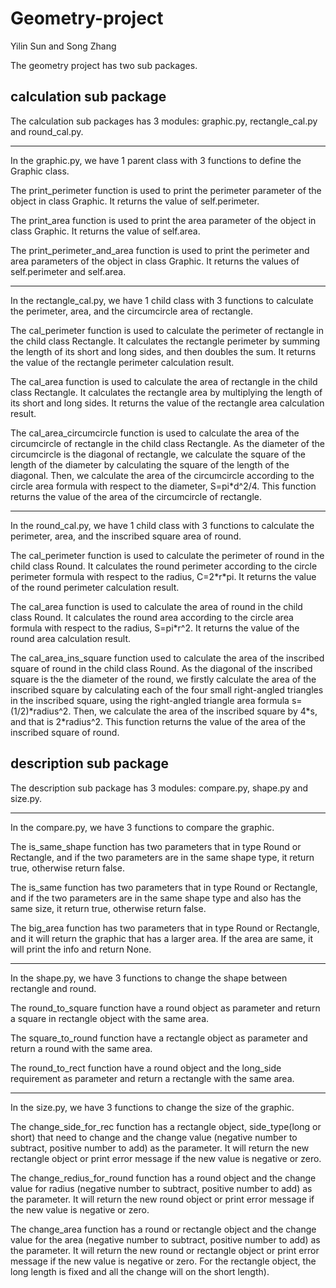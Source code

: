 # Geometry-project

Yilin Sun and Song Zhang 

The geometry project has two sub packages. 

## calculation sub package

The calculation sub packages has 3 modules: graphic.py, rectangle_cal.py and round_cal.py.

__________________________

In the graphic.py, we have 1 parent class with 3 functions to define the Graphic class. 

The print_perimeter function is used to print the perimeter parameter of the object in class Graphic. It returns the value of self.perimeter.

The print_area function is used to print the area parameter of the object in class Graphic. It returns the value of self.area.

The print_perimeter_and_area function is used to print the perimeter and area parameters of the object in class Graphic. It returns the values of self.perimeter and self.area.

__________________________

In the rectangle_cal.py, we have 1 child class with 3 functions to calculate the perimeter, area, and the circumcircle area of rectangle.

The cal_perimeter function is used to calculate the perimeter of rectangle in the child class Rectangle. It calculates the rectangle perimeter by summing the length of its short and long sides, and then doubles the sum. It returns the value of the rectangle perimeter calculation result.

The cal_area function is used to calculate the area of rectangle in the child class Rectangle. It calculates the rectangle area by multiplying  the length of its short and long sides. It returns the value of the rectangle area calculation result.

The cal_area_circumcircle function is used to calculate the area of the circumcircle of rectangle in the child class Rectangle. As the diameter of the circumcircle is the diagonal of rectangle, we calculate the square of the length of the diameter by calculating the square of the length of the diagonal. Then, we calculate the area of the circumcircle according to the circle area formula with respect to the diameter, S=pi*d^2/4. This function returns the value of the area of the circumcircle of rectangle.

__________________________

In the round_cal.py, we have 1 child class with 3 functions to calculate the perimeter, area, and the inscribed square area of round.

The cal_perimeter function is used to calculate the perimeter of round in the child class Round. It calculates the round perimeter according to the circle perimeter formula with respect to the radius, C=2\*r\*pi. It returns the value of the round perimeter calculation result.

The cal_area function is used to calculate the area of round in the child class Round. It calculates the round area according to the circle area formula with respect to the radius, S=pi\*r^2. It returns the value of the round area calculation result.

The cal_area_ins_square function used to calculate the area of the inscribed square of round in the child class Round. As the diagonal of the inscribed square is the the diameter of the round, we firstly calculate the area of the inscribed square by calculating each of the four small right-angled triangles in the inscribed square, using the right-angled triangle area formula s=(1/2)\*radius^2. Then, we calculate the area of the inscribed square by 4\*s, and that is 2\*radius^2. This function returns the value of the area of the inscribed square of round.



## description sub package

The description sub package has 3 modules: compare.py, shape.py and size.py.

__________________________

In the compare.py, we have 3 functions to compare the graphic. 

The is_same_shape function has two parameters that in type Round or Rectangle,  and if the two parameters are in the same shape type, it return true, otherwise return false.

The is_same function has two parameters that  in type Round or Rectangle, and if the two parameters are in the same shape type and also has the same size, it return true, otherwise return false.

The big_area function has two parameters that in type Round or Rectangle,  and it will return the graphic that has a larger area. If the area are same, it will print the info and return None.

__________________________

In the shape.py, we have 3 functions to change the shape between rectangle and round.

The round_to_square function have a round object as parameter and return a square in rectangle object with the same area.

The square_to_round function have a rectangle object as parameter and return a round with the same area.

The round_to_rect function have a round object and the long_side requirement as parameter and return a rectangle with the same area.

__________________________

In the size.py, we have 3 functions to change the size of the graphic.

The change_side_for_rec function has a rectangle object, side_type(long or short) that need to change and the change value (negative number to subtract, positive number to add) as the parameter. It will return the new rectangle object or print error message if the new value is negative or zero.

The change_redius_for_round function has a round object and the change value for radius (negative number to subtract, positive number to add) as the parameter. It will return the new round object or print error message if the new value is negative or zero.

The change_area function has a round or rectangle object and the change value for the area (negative number to subtract, positive number to add) as the parameter. It will return the new round or rectangle object or print error message if the new value is negative or zero. For the rectangle object, the long length is fixed and all the change will on the short length).

